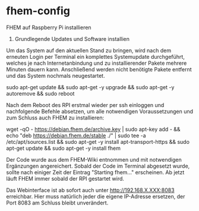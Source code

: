 # fhem-config
FHEM auf Raspberry Pi installieren


1) Grundlegende Updates und Software installien 

Um das System auf den aktuellen Stand zu bringen, wird nach dem erneuten Login per Terminal ein komplettes Systemupdate durchgeführt, welches je nach Internetanbindung und zu installierender Pakete mehrere Minuten dauern kann. Anschließend werden nicht benötigte Pakete entfernt und das System nochmals neugestartet.

sudo apt-get update && sudo apt-get -y upgrade && sudo apt-get -y autoremove && sudo reboot


Nach dem Reboot des RPI erstmal wieder per ssh einloggen und nachfolgende Befehle absetzen, um alle notwendigen Voraussetzungen und zum Schluss auch FHEM zu installieren:

wget -qO - https://debian.fhem.de/archive.key | sudo apt-key add - && echo "deb https://debian.fhem.de/stable ./" | sudo tee -a /etc/apt/sources.list && sudo apt-get -y install apt-transport-https && sudo apt-get update && sudo apt-get -y install fhem

Der Code wurde aus dem FHEM-Wiki entnommen und mit notwendigen Ergänzungen angereichert. Sobald der Code im Terminal abgesetzt wurde, sollte nach einiger Zeit der Eintrag "Starting fhem..." erscheinen. Ab jetzt läuft FHEM immer sobald der RPI gestartet wird.


Das Webinterface ist ab sofort auch unter http://192.168.X.XXX:8083 erreichbar. Hier muss natürlich jeder die eigene IP-Adresse ersetzen, der Port 8083 am Schluss bleibt unverändert.
